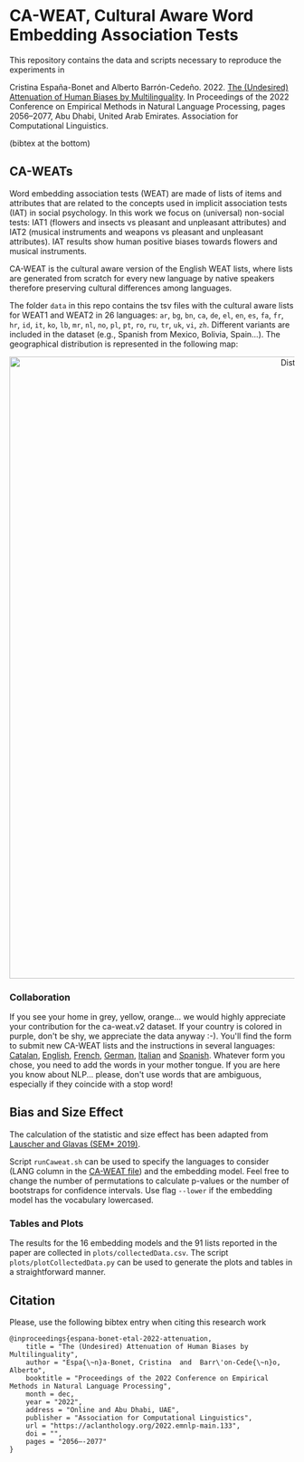 # CA-WEAT, Cultural Aware Word Embedding Association Tests

This repository contains the data and scripts necessary to reproduce the experiments in 

Cristina España-Bonet and Alberto Barrón-Cedeño. 2022. [The (Undesired) Attenuation of Human Biases by Multilinguality](https://preview.aclanthology.org/emnlp-22-ingestion/2022.emnlp-main.133/). In Proceedings of the 2022 Conference on Empirical Methods in Natural Language Processing, pages 2056–2077, Abu Dhabi, United Arab Emirates. Association for Computational Linguistics.

(bibtex at the bottom)

## CA-WEATs

Word embedding association tests (WEAT) are made of lists of items and attributes that are related to the concepts used in implicit association tests (IAT) in social psychology. In this work we focus on (universal) non-social tests: IAT1 (flowers and insects vs pleasant and unpleasant attributes) and IAT2 (musical instruments and weapons vs pleasant and unpleasant attributes). IAT results show human positive biases towards flowers and musical instruments.

CA-WEAT is the cultural aware version of the English WEAT lists, where lists are generated from scratch for every new language by native speakers therefore preserving cultural differences among languages.

The folder ```data``` in this repo contains the tsv files with the cultural aware lists for WEAT1 and WEAT2 in 26 languages:
```ar```, 
```bg```, 
```bn```, 
```ca```, 
```de```, 
```el```, 
```en```, 
```es```, 
```fa```, 
```fr```, 
```hr```, 
```id```, 
```it```, 
```ko```, 
```lb```, 
```mr```, 
```nl```, 
```no```, 
```pl```, 
```pt```, 
```ro```, 
```ru```, 
```tr```, 
```uk```, 
```vi```, 
```zh```. Different variants are included in the dataset (e.g., Spanish from Mexico, Bolivia, Spain...). The geographical distribution is represented in the following map: 

<p align="center">
  <img src="data/CA_WEATv1s.png" width="1100" title="Distribution per country">
</p>

### Collaboration

If you see your home in grey, yellow, orange... we would highly appreciate your contribution for the ca-weat.v2 dataset. If your country is colored in purple, don't be shy, we appreciate the data anyway :-). You'll find the form to submit new CA-WEAT lists and the instructions in several languages: [Catalan](https://docs.google.com/forms/d/e/1FAIpQLSfuCtPWl6MgpnitOLWbbncslIVE9ggY1HcezkPwmOvTu9R7SQ/viewform?usp=sf_link), [English](https://docs.google.com/forms/d/e/1FAIpQLSe7PxnTNox-TYTQZFz0S6j0XNv_fcZIg6RgZdOURveKIKs9Pw/viewform?usp=sf_link), [French](https://docs.google.com/forms/d/e/1FAIpQLSeyOaVTzNlpcIhWvbHLisX7VO72Gr3PL7K5gnFLKzDDimLGag/viewform?usp=sf_link), [German](https://docs.google.com/forms/d/e/1FAIpQLSeLsN2u8NWS-glF91uyMpE6UooyiZtfM_yB0c0AmolUsxYrBA/viewform?usp=sf_link), [Italian](https://docs.google.com/forms/d/e/1FAIpQLScFcw_ORqR9NwSzL3jY3s18e4Z2hEBNCbZjSgEhewmOymvIHA/viewform?usp=sf_link) and [Spanish](https://docs.google.com/forms/d/e/1FAIpQLSciZNJr-xxk-W4lvCc5Ja_BixdWy68doagOKmhJx7VmZILyaw/viewform?usp=sf_link). Whatever form you chose, you need to add the words in your mother tongue. If you are here you know about NLP... please, don't use words that are ambiguous, especially if they coincide with a stop word!

## Bias and Size Effect

The calculation of the statistic and size effect has been adapted from [Lauscher and Glavas (SEM* 2019)](https://github.com/umanlp/XWEAT). 

Script ```runCaweat.sh``` can be used to specify the languages to consider (LANG column in the [CA-WEAT file](data/CA-WEATv1.tsv)) and the embedding model. Feel free to change the number of permutations to calculate p-values or the number of bootstraps for confidence intervals. Use flag ```--lower``` if the embedding model has the vocabulary lowercased.

### Tables and Plots

The results for the 16 embedding models and the 91 lists reported in the paper are collected in ```plots/collectedData.csv```. The script ```plots/plotCollectedData.py``` can be used to generate the plots and tables in a straightforward manner. 

## Citation

Please, use the following bibtex entry when citing this research work

```
@inproceedings{espana-bonet-etal-2022-attenuation,
    title = "The (Undesired) Attenuation of Human Biases by Multilinguality",
    author = "Espa{\~n}a-Bonet, Cristina  and  Barr\'on-Cede{\~n}o, Alberto",
    booktitle = "Proceedings of the 2022 Conference on Empirical Methods in Natural Language Processing",
    month = dec,
    year = "2022",
    address = "Online and Abu Dhabi, UAE",
    publisher = "Association for Computational Linguistics",
    url = "https://aclanthology.org/2022.emnlp-main.133",
    doi = "",
    pages = "2056–-2077"
}
```
